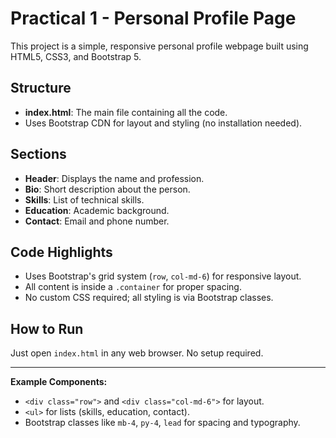 # Practical 1 - Personal Profile Page

This project is a simple, responsive personal profile webpage built using HTML5, CSS3, and Bootstrap 5.

## Structure
- **index.html**: The main file containing all the code.
- Uses Bootstrap CDN for layout and styling (no installation needed).

## Sections
- **Header**: Displays the name and profession.
- **Bio**: Short description about the person.
- **Skills**: List of technical skills.
- **Education**: Academic background.
- **Contact**: Email and phone number.

## Code Highlights
- Uses Bootstrap's grid system (`row`, `col-md-6`) for responsive layout.
- All content is inside a `.container` for proper spacing.
- No custom CSS required; all styling is via Bootstrap classes.

## How to Run
Just open `index.html` in any web browser. No setup required.

---

**Example Components:**
- `<div class="row">` and `<div class="col-md-6">` for layout.
- `<ul>` for lists (skills, education, contact).
- Bootstrap classes like `mb-4`, `py-4`, `lead` for spacing and typography. 